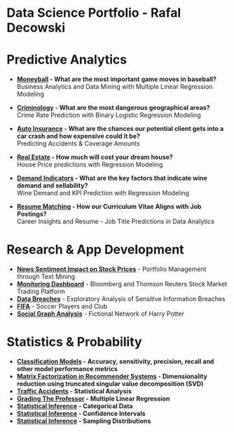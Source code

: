 # Data Science Portfolio - Rafal Decowski


# Predictive Analytics 

- **[Moneyball](https://github.com/rafaldecowski/Data-Science/blob/master/Predictive%20Analytics/Moneyball%20-%20Business%20Analytics%20and%20Data%20Mining%20with%20Multiple%20Linear%20Regression%20Modeling.pdf) - What are the most important game moves in baseball?**  
  Business Analytics and Data Mining with  Multiple Linear Regression Modeling

- **[Criminology](https://github.com/rafaldecowski/Data-Science/blob/master/Predictive%20Analytics/Criminology%20-%20Crime%20Rate%20Prediction%20with%20Binary%20Logistic%20Regression%20Modeling.pdf) - What are the most dangerous geographical areas?**  
Crime Rate Prediction with Binary Logistic Regression Modeling

- **[Auto Insurance](https://github.com/rafaldecowski/Data-Science/blob/master/Predictive%20Analytics/Auto%20Insurance%20-%20Predicting%20Accidents%20%26%20Coverage%20Amounts.pdf) - What are the chances our potential client gets into a car crash and how expensive could it be?**  
Predicting Accidents & Coverage Amounts

- **[Real Estate](https://github.com/rafaldecowski/Data-Science/blob/master/Predictive%20Analytics/Real%20Estate%20-%20House%20Price%20Predictions%20with%20Regression%20Models.pdf) - How much will cost your dream house?**  
	House Price predictions with Regression Modeling
	
- **[Demand Indicators](https://github.com/rafaldecowski/Data-Science/blob/master/Predictive%20Analytics/Wine%20Demand%20-%20Prediction%20with%20Regression%20Models.pdf) - What are the key factors that indicate wine demand and sellability?**  
  Wine Demand and KPI Prediction with Regression Modeling
  
- **[Resume Matching](https://github.com/rafaldecowski/Data-Science/tree/master/Predictive%20Analytics/Resume%20Matching) - How our Curriculum Vitae Aligns with Job Postings?**  
  Career Insights and Resume - Job Title Predictions in Data Analytics


# Research & App Development
- **[News Sentiment Impact on Stock Prices](https://github.com/rafaldecowski/Data-Science/blob/master/Research/News%20Sentiment%20Impact%20on%20Stock%20Prices.ipynb)** - Portfolio Management through Text Mining
- **[Monitoring Dashboard](https://lnkd.in/dkwixMf)** - Bloomberg and Thomson Reuters Stock Market Trading Platform
- **[Data Breaches](http://54.89.237.229)** - Exploratory Analysis of Sensitive Information Breaches 
- **[FIFA](https://github.com/rafaldecowski/Data-Science/blob/master/Research/Social%20Graph%20Analysis%20-%20Fictional%20Network%20of%20Harry%20Potter.ipynb)** - Soccer Players and Club
- **[Social Graph Analysis](https://github.com/rafaldecowski/Data-Science/blob/master/Research/Social%20Graph%20Analysis%20-%20Fictional%20Network%20of%20Harry%20Potter.ipynb)** - Fictional Network of Harry Potter


# Statistics & Probability
- **[Classification Models](http://rpubs.com/rafaldecowski/classification_models_performance) - Accuracy, sensitivity, precision, recall and other model performance metrics**      
- **[Matrix Factorization in Recommender Systems](https://github.com/rafaldecowski/Data-Science/blob/master/Statistics/Matrix%20Factorization%20in%20Recommender%20Systems.ipynb) - Dimensionality reduction using truncated singular value decomposition (SVD)**  
- **[Traffic Accidents](http://rpubs.com/rafaldecowski/traffic_accidents_analysis) - Statistical Analysis**
- **[Grading The Professor](http://rpubs.com/rafaldecowski/prof_grading_linear_modeling) - Multiple Linear Regression**
- **[Statistical Inference](http://rpubs.com/rafaldecowski/inference_categorical_data) - Categorical Data**
- **[Statistical Inference](http://rpubs.com/rafaldecowski/inference_confidence_intervals) - Confidence Intervals**
- **[Statistical Inference](http://rpubs.com/rafaldecowski/inference_sampling_distributions) - Sampling Distributions**


